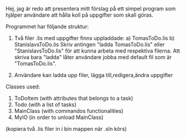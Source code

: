 Hej, jag är redo att presentera mitt förslag på ett simpel program
som hjälper användare att hålla koll på uppgifter som skall göras.

Programmet har följande struktur:

1) Två filer .lis med uppgifter finns uppladdade:
	a) TomasToDo.lis
	b) StanislavsToDo.lis
Skriv antingen "ladda TomasToDo.lis" eller "StanislavsToDo.lis" för att kunna
arbeta med respektiva filerna. Att skriva bara "ladda" låter användare jobba med default fil
som är "TomasToDo.lis".

2) Användare kan ladda upp filer, lägga till,redigera,ändra uppgifter


Classes used:

1) ToDoItem (with attributes that belongs to a task)
2) Todo (with a list of tasks) 
3) MainClass (with commandos functionalities)
4) MyIO (in order to unload MainClass)

(kopiera två .lis filer in i bin mappen när .sln körs)
